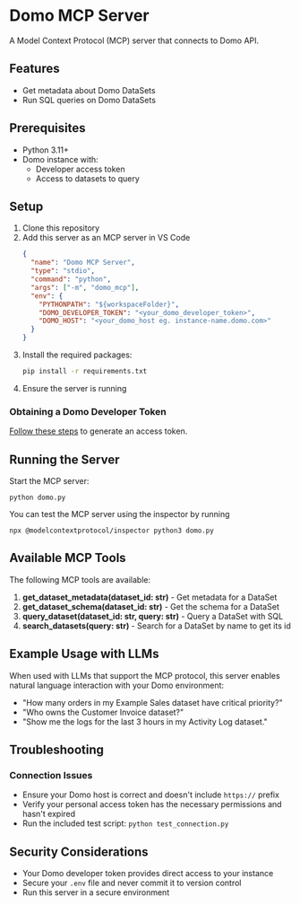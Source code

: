 # Domo MCP Server

A Model Context Protocol (MCP) server that connects to Domo API.

## Features

- Get metadata about Domo DataSets
- Run SQL queries on Domo DataSets

## Prerequisites

- Python 3.11+
- Domo instance with:
  - Developer access token
  - Access to datasets to query

## Setup

1. Clone this repository
1. Add this server as an MCP server in VS Code
   ```json
   {
     "name": "Domo MCP Server",
     "type": "stdio",
     "command": "python",
     "args": ["-m", "domo_mcp"],
     "env": {
       "PYTHONPATH": "${workspaceFolder}",
       "DOMO_DEVELOPER_TOKEN": "<your_domo_developer_token>",
       "DOMO_HOST": "<your_domo_host eg. instance-name.domo.com>"
     }
   }
   ```
1. Install the required packages:
   ```bash
   pip install -r requirements.txt
   ```
1. Ensure the server is running

### Obtaining a Domo Developer Token

[Follow these steps](https://domo-support.domo.com/s/article/360042934494?language=en_US) to generate an access token.

## Running the Server

Start the MCP server:

```
python domo.py
```

You can test the MCP server using the inspector by running

```
npx @modelcontextprotocol/inspector python3 domo.py
```

## Available MCP Tools

The following MCP tools are available:

1. **get_dataset_metadata(dataset_id: str)** - Get metadata for a DataSet
2. **get_dataset_schema(dataset_id: str)** - Get the schema for a DataSet
3. **query_dataset(dataset_id: str, query: str)** - Query a DataSet with SQL
4. **search_datasets(query: str)** - Search for a DataSet by name to get its id

## Example Usage with LLMs

When used with LLMs that support the MCP protocol, this server enables natural language interaction with your Domo environment:

- "How many orders in my Example Sales dataset have critical priority?"
- "Who owns the Customer Invoice dataset?"
- "Show me the logs for the last 3 hours in my Activity Log dataset."

## Troubleshooting

### Connection Issues

- Ensure your Domo host is correct and doesn't include `https://` prefix
- Verify your personal access token has the necessary permissions and hasn't expired
- Run the included test script: `python test_connection.py`

## Security Considerations

- Your Domo developer token provides direct access to your instance
- Secure your `.env` file and never commit it to version control
- Run this server in a secure environment
